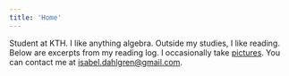 ```yaml
---
title: 'Home'
---
```

Student at KTH. I like anything algebra. Outside my studies, I like reading. Below are excerpts from my reading log.
I occasionally take [pictures](https://isabeldahlgren.netlify.app). You can contact me at [isabel.dahlgren@gmail.com](mailto:isabel.dahlgren@gmail.com). 
